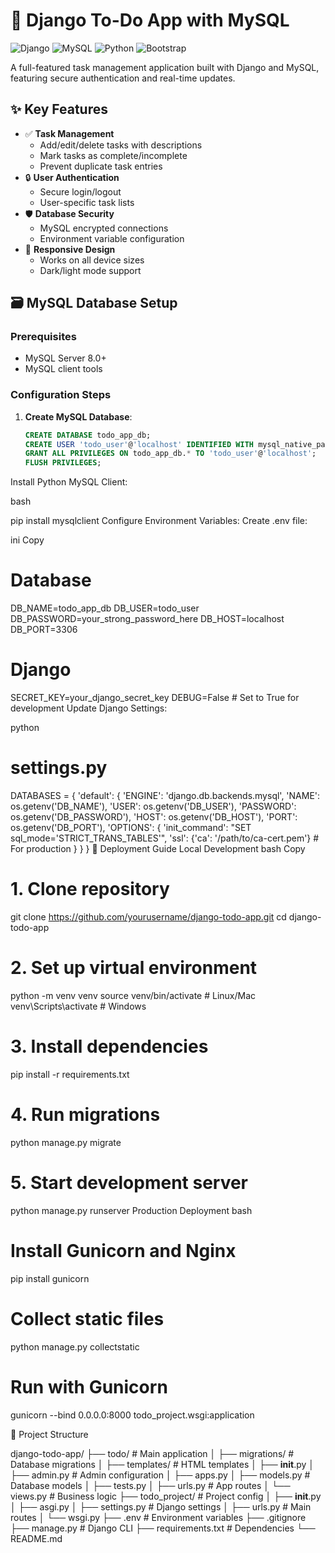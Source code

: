# 🚀 Django To-Do App with MySQL

![Django](https://img.shields.io/badge/Django-4.2-brightgreen)
![MySQL](https://img.shields.io/badge/MySQL-8.0-blue)
![Python](https://img.shields.io/badge/Python-3.10+-yellow)
![Bootstrap](https://img.shields.io/badge/Bootstrap-5.2-purple)

A full-featured task management application built with Django and MySQL, featuring secure authentication and real-time updates.

## ✨ Key Features

- ✅ **Task Management**
  - Add/edit/delete tasks with descriptions
  - Mark tasks as complete/incomplete
  - Prevent duplicate task entries
- 🔒 **User Authentication**
  - Secure login/logout
  - User-specific task lists
- 🛡️ **Database Security**
  - MySQL encrypted connections
  - Environment variable configuration
- 📱 **Responsive Design**
  - Works on all device sizes
  - Dark/light mode support

## 🗃️ MySQL Database Setup

### Prerequisites
- MySQL Server 8.0+
- MySQL client tools

### Configuration Steps

1. **Create MySQL Database**:
   ```sql
   CREATE DATABASE todo_app_db;
   CREATE USER 'todo_user'@'localhost' IDENTIFIED WITH mysql_native_password BY 'your_strong_password_here';
   GRANT ALL PRIVILEGES ON todo_app_db.* TO 'todo_user'@'localhost';
   FLUSH PRIVILEGES;
Install Python MySQL Client:

bash

pip install mysqlclient
Configure Environment Variables:
Create .env file:

ini
Copy
# Database
DB_NAME=todo_app_db
DB_USER=todo_user
DB_PASSWORD=your_strong_password_here
DB_HOST=localhost
DB_PORT=3306

# Django
SECRET_KEY=your_django_secret_key
DEBUG=False  # Set to True for development
Update Django Settings:

python

# settings.py
DATABASES = {
    'default': {
        'ENGINE': 'django.db.backends.mysql',
        'NAME': os.getenv('DB_NAME'),
        'USER': os.getenv('DB_USER'),
        'PASSWORD': os.getenv('DB_PASSWORD'),
        'HOST': os.getenv('DB_HOST'),
        'PORT': os.getenv('DB_PORT'),
        'OPTIONS': {
            'init_command': "SET sql_mode='STRICT_TRANS_TABLES'",
            'ssl': {'ca': '/path/to/ca-cert.pem'}  # For production
        }
    }
}
🚀 Deployment Guide
Local Development
bash
Copy
# 1. Clone repository
git clone https://github.com/yourusername/django-todo-app.git
cd django-todo-app

# 2. Set up virtual environment
python -m venv venv
source venv/bin/activate  # Linux/Mac
venv\Scripts\activate    # Windows

# 3. Install dependencies
pip install -r requirements.txt

# 4. Run migrations
python manage.py migrate

# 5. Start development server
python manage.py runserver
Production Deployment
bash

# Install Gunicorn and Nginx
pip install gunicorn

# Collect static files
python manage.py collectstatic

# Run with Gunicorn
gunicorn --bind 0.0.0.0:8000 todo_project.wsgi:application

📂 Project Structure

django-todo-app/
├── todo/                  # Main application
│   ├── migrations/        # Database migrations
│   ├── templates/         # HTML templates
│   ├── __init__.py
│   ├── admin.py           # Admin configuration
│   ├── apps.py
│   ├── models.py          # Database models
│   ├── tests.py
│   ├── urls.py            # App routes
│   └── views.py           # Business logic
├── todo_project/          # Project config
│   ├── __init__.py
│   ├── asgi.py
│   ├── settings.py        # Django settings
│   ├── urls.py            # Main routes
│   └── wsgi.py
├── .env                   # Environment variables
├── .gitignore
├── manage.py              # Django CLI
├── requirements.txt       # Dependencies
└── README.md
